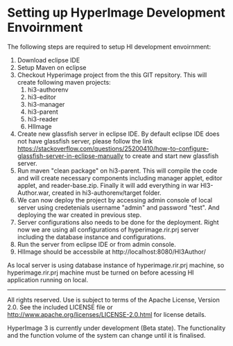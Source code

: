# Setting up HyperImage Development Envoirnment

The following steps are required to setup HI development envoirnment:
1. Download eclipse IDE
1. Setup Maven on eclipse
1. Checkout Hyperimage project from the this GIT repsitory. This will create following maven projects:
    1. hi3-authorenv
    1. hi3-editor
    1. hi3-manager
    1. hi3-parent
    1. hi3-reader
    1. HIImage
1. Create new glassfish server in eclipse IDE. By default eclipse IDE does not have glassfish server, please follow the link https://stackoverflow.com/questions/25200410/how-to-configure-glassfish-server-in-eclipse-manually to create and start new glassfish server.
1. Run maven "clean package" on hi3-parent. This will compile the code and will create necessary components including manager applet, editor applet, and reader-base.zip. Finally it will add everything in war HI3-Author.war, created in hi3-authorenv/target folder.
1. We can now deploy the project by accessing admin console of local server using credetenials username "admin" and password "test". And deploying the war created in previous step.
1. Server configurations also needs to be done for the deployment. Right now we are using all configurations of hyperimage.rir.prj server including the database instance and configurations. 
1. Run the server from eclipse IDE or from admin console.
1. HIImage should be accessbile at http://localhost:8080/HI3Author/

As local server is using database instance of hyperimage.rir.prj machine, so hyperimage.rir.prj machine must be turned on before acessing HI application running on local.

-------------------------------------------------------------

All rights reserved. Use is subject to terms of the Apache License, Version 2.0.
See the included LICENSE file or http://www.apache.org/licenses/LICENSE-2.0.html for license details.

HyperImage 3 is currently under development (Beta state). The functionality and the function volume of the system
can change until it is finalised.
